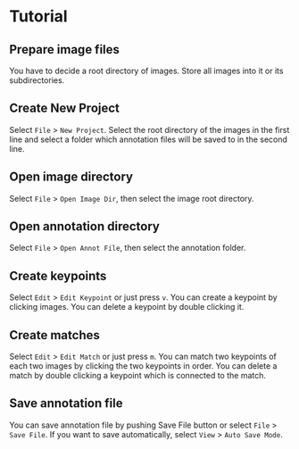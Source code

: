 # Tutorial

## Prepare image files

You have to decide a root directory of images. Store all images into it or its subdirectories.

## Create New Project

Select `File` > `New Project`. Select the root directory of the images in the first line and select a folder which annotation files will be saved to in the second line.

## Open image directory

Select `File` > `Open Image Dir`, then select the image root directory.

## Open annotation directory

Select `File` > `Open Annot File`, then select the annotation folder.

## Create keypoints

Select `Edit` > `Edit Keypoint` or just press `v`. You can create a keypoint by clicking images. You can delete a keypoint by double clicking it.

## Create matches

Select `Edit` > `Edit Match` or just press `m`. You can match two keypoints of each two images by clicking the two keypoints in order. You can delete a match by double clicking a keypoint which is connected to the match.

## Save annotation file

You can save annotation file by pushing Save File button or select `File` > `Save File`. If you want to save automatically, select `View` > `Auto Save Mode`.
